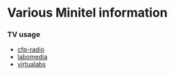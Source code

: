 # Various Minitel information

### TV usage

- [cfp-radio](https://www.cfp-radio.com/realisations/rea48/minitel-01.html)
- [labomedia](https://wiki.labomedia.org/index.php/Renaissance_d%27un_Minitel_avec_une_Raspberry_Pi)
- [virtualabs](https://virtualabs.fr/Super-Minitel-Entertainment-System)
